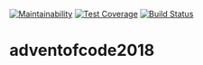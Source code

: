[![Maintainability](https://api.codeclimate.com/v1/badges/35c7e5ee8f00807501ee/maintainability)](https://codeclimate.com/github/bionikspoon/adventofcode2018/maintainability)
[![Test Coverage](https://api.codeclimate.com/v1/badges/35c7e5ee8f00807501ee/test_coverage)](https://codeclimate.com/github/bionikspoon/adventofcode2018/test_coverage)
[![Build Status](https://travis-ci.com/bionikspoon/adventofcode2018.svg?branch=master)](https://travis-ci.com/bionikspoon/adventofcode2018)

# adventofcode2018
